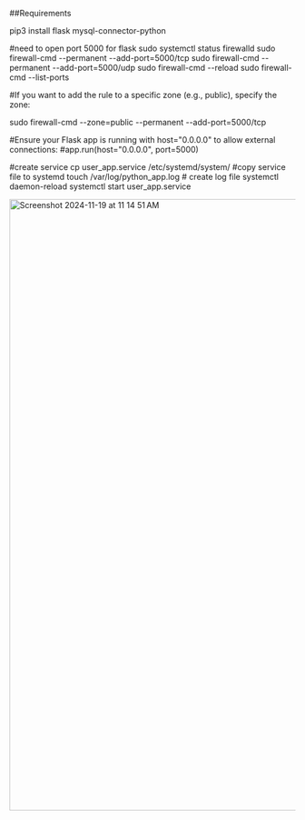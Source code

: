 ##Requirements

pip3 install flask mysql-connector-python

#need to open port 5000 for flask
sudo systemctl status firewalld
sudo firewall-cmd --permanent --add-port=5000/tcp
sudo firewall-cmd --permanent --add-port=5000/udp
sudo firewall-cmd --reload
sudo firewall-cmd --list-ports

#If you want to add the rule to a specific zone (e.g., public), specify the zone:

sudo firewall-cmd --zone=public --permanent --add-port=5000/tcp


#Ensure your Flask app is running with host="0.0.0.0" to allow external connections:
#app.run(host="0.0.0.0", port=5000)


#create service
cp user_app.service /etc/systemd/system/   #copy service file to systemd
touch /var/log/python_app.log   # create log file
systemctl daemon-reload
systemctl start user_app.service

<img width="1076" alt="Screenshot 2024-11-19 at 11 14 51 AM" src="https://github.com/user-attachments/assets/b7504d97-58de-424f-8070-5b2e091da1e7">
